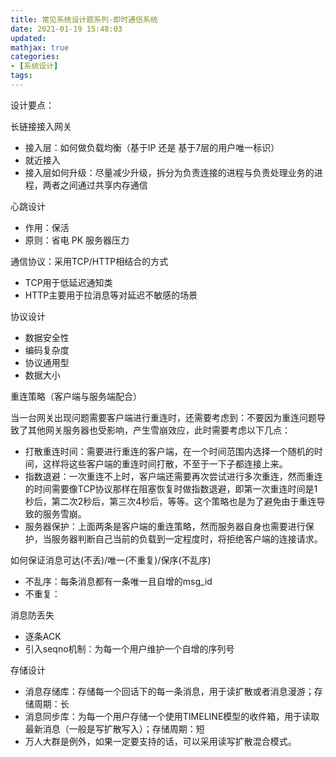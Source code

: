 ```yaml
---
title: 常见系统设计题系列-即时通信系统
date: 2021-01-19 15:48:03
updated:
mathjax: true
categories:
- [系统设计]
tags: 
---
```


设计要点：

长链接接入网关

- 接入层：如何做负载均衡（基于IP 还是 基于7层的用户唯一标识）
- 就近接入
- 接入层如何升级：尽量减少升级，拆分为负责连接的进程与负责处理业务的进程，两者之间通过共享内存通信

<!-- more -->

心跳设计

- 作用：保活
- 原则：省电 PK 服务器压力

通信协议：采用TCP/HTTP相结合的方式

- TCP用于低延迟通知类
- HTTP主要用于拉消息等对延迟不敏感的场景

协议设计

- 数据安全性
- 编码复杂度
- 协议通用型
- 数据大小

重连策略（客户端与服务端配合）

当一台网关出现问题需要客户端进行重连时，还需要考虑到：不要因为重连问题导致了其他网关服务器也受影响，产生雪崩效应，此时需要考虑以下几点：

- 打散重连时间：需要进行重连的客户端，在一个时间范围内选择一个随机的时间，这样将这些客户端的重连时间打散，不至于一下子都连接上来。
- 指数退避：一次重连不上时，客户端还需要再次尝试进行多次重连，然而重连的时间需要像TCP协议那样在阻塞恢复时做指数退避，即第一次重连时间是1秒后，第二次2秒后，第三次4秒后，等等。这个策略也是为了避免由于重连导致的服务雪崩。
- 服务器保护：上面两条是客户端的重连策略，然而服务器自身也需要进行保护，当服务器判断自己当前的负载到一定程度时，将拒绝客户端的连接请求。

如何保证消息可达(不丢)/唯一(不重复)/保序(不乱序)

- 不乱序：每条消息都有一条唯一且自增的msg_id
- 不重复：

消息防丢失

- 逐条ACK
- 引入seqno机制：为每一个用户维护一个自增的序列号

存储设计

- 消息存储库：存储每一个回话下的每一条消息，用于读扩散或者消息漫游；存储周期：长
- 消息同步库：为每一个用户存储一个使用TIMELINE模型的收件箱，用于读取最新消息（一般是写扩散写入）；存储周期：短
- 万人大群是例外，如果一定要支持的话，可以采用读写扩散混合模式。
